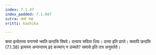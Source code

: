 ```yaml
---
index: 7.1.47
index_padded: 7.1.047
sutra: क्त्वो यक्
vritti: kashika

---
```

क्त्वा इत्येतस्य यगागमो भवति छन्दसि विषये। दत्त्वाय सविता धियः। दत्त्वा इति प्राप्ते। क्त्वापि छन्दसि (7.1.38) इत्यस्य अन्तन्तरम् इदं कस्मान् न उच्यते? समासे इति तत्र अनुवर्तते।